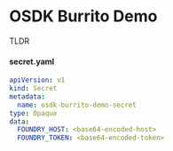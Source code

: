 # OSDK Burrito Demo
TLDR
#### secret.yaml
```yaml
apiVersion: v1
kind: Secret
metadata:
  name: osdk-burrito-demo-secret
type: Opaque
data:
  FOUNDRY_HOST: <base64-encoded-host>
  FOUNDRY_TOKEN: <base64-encoded-token>
```
